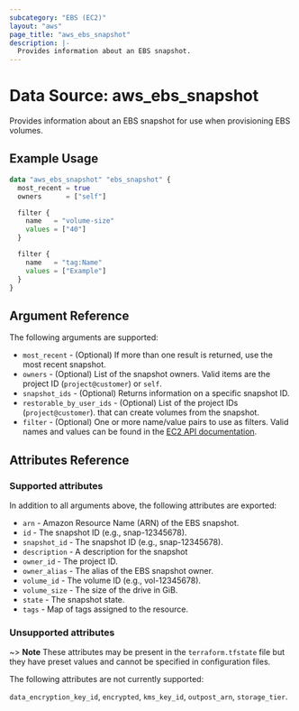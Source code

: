 ```yaml
---
subcategory: "EBS (EC2)"
layout: "aws"
page_title: "aws_ebs_snapshot"
description: |-
  Provides information about an EBS snapshot.
---
```


# Data Source: aws_ebs_snapshot

Provides information about an EBS snapshot for use when provisioning EBS volumes.

## Example Usage

```terraform
data "aws_ebs_snapshot" "ebs_snapshot" {
  most_recent = true
  owners      = ["self"]

  filter {
    name   = "volume-size"
    values = ["40"]
  }

  filter {
    name   = "tag:Name"
    values = ["Example"]
  }
}
```

## Argument Reference

The following arguments are supported:

* `most_recent` - (Optional) If more than one result is returned, use the most recent snapshot.
* `owners` - (Optional) List of the snapshot owners. Valid items are the project ID (`project@customer`) or `self`.
* `snapshot_ids` - (Optional) Returns information on a specific snapshot ID.
* `restorable_by_user_ids` - (Optional) List of the project IDs (`project@customer`).
  that can create volumes from the snapshot.
* `filter` - (Optional) One or more name/value pairs to use as filters.
	Valid names and values can be found in the [EC2 API documentation][describe-snapshots].

## Attributes Reference

### Supported attributes

In addition to all arguments above, the following attributes are exported:

* `arn` - Amazon Resource Name (ARN) of the EBS snapshot.
* `id` - The snapshot ID (e.g., snap-12345678).
* `snapshot_id` - The snapshot ID (e.g., snap-12345678).
* `description` - A description for the snapshot
* `owner_id` - The project ID.
* `owner_alias` - The alias of the EBS snapshot owner.
* `volume_id` - The volume ID (e.g., vol-12345678).
* `volume_size` - The size of the drive in GiB.
* `state` - The snapshot state.
* `tags` - Map of tags assigned to the resource.

### Unsupported attributes

~> **Note** These attributes may be present in the `terraform.tfstate` file but they have preset values and cannot be specified in configuration files.

The following attributes are not currently supported:

`data_encryption_key_id`, `encrypted`, `kms_key_id`, `outpost_arn`, `storage_tier`.

[describe-snapshots]: https://docs.cloud.croc.ru/en/api/ec2/snapshots/DescribeSnapshots.html
